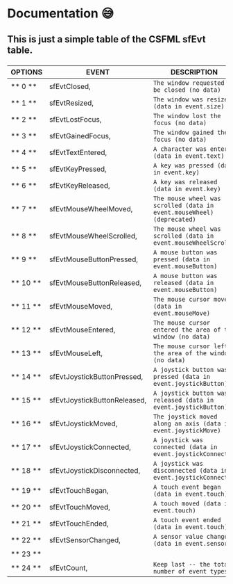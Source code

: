 <h1>Documentation 😅<h4>
<h2>This is just a simple table of the CSFML sfEvt table.<h3>

| OPTIONS  | EVENT | DESCRIPTION |
| ---------|-------|-------------|
| ** 0  ** |    sfEvtClosed,                    |``The window requested to be closed (no data)``
| ** 1  ** |    sfEvtResized,                   |``The window was resized (data in event.size)``
| ** 2  ** |    sfEvtLostFocus,                 |``The window lost the focus (no data)``
| ** 3  ** |    sfEvtGainedFocus,               |``The window gained the focus (no data)``
| ** 4  ** |    sfEvtTextEntered,               |``A character was entered (data in event.text)``
| ** 5  ** |    sfEvtKeyPressed,                |``A key was pressed (data in event.key)``
| ** 6  ** |    sfEvtKeyReleased,               |``A key was released (data in event.key)``
| ** 7  ** |    sfEvtMouseWheelMoved,           |``The mouse wheel was scrolled (data in event.mouseWheel) (deprecated)``
| ** 8  ** |    sfEvtMouseWheelScrolled,        |``The mouse wheel was scrolled (data in event.mouseWheelScroll)``
| ** 9  ** |    sfEvtMouseButtonPressed,        |``A mouse button was pressed (data in event.mouseButton)``
| ** 10 ** |     sfEvtMouseButtonReleased,      |``A mouse button was released (data in event.mouseButton)``
| ** 11 ** |     sfEvtMouseMoved,               |``The mouse cursor moved (data in event.mouseMove)``
| ** 12 ** |     sfEvtMouseEntered,             |``The mouse cursor entered the area of the window (no data)``
| ** 13 ** |     sfEvtMouseLeft,                |``The mouse cursor left the area of the window (no data)``
| ** 14 ** |     sfEvtJoystickButtonPressed,    |``A joystick button was pressed (data in event.joystickButton)``
| ** 15 ** |     sfEvtJoystickButtonReleased,   |``A joystick button was released (data in event.joystickButton)``
| ** 16 ** |     sfEvtJoystickMoved,            |``The joystick moved along an axis (data in event.joystickMove)``
| ** 17 ** |     sfEvtJoystickConnected,        |``A joystick was connected (data in event.joystickConnect)``
| ** 18 ** |     sfEvtJoystickDisconnected,     |``A joystick was disconnected (data in event.joystickConnect)``
| ** 19 ** |     sfEvtTouchBegan,               |``A touch event began (data in event.touch)``
| ** 20 ** |     sfEvtTouchMoved,               |``A touch moved (data in event.touch)``
| ** 21 ** |     sfEvtTouchEnded,               |``A touch event ended (data in event.touch)``
| ** 22 ** |     sfEvtSensorChanged,            |``A sensor value changed (data in event.sensor)``
| ** 23 ** | |
| ** 24 ** |     sfEvtCount,                    |``Keep last -- the total number of event types``
